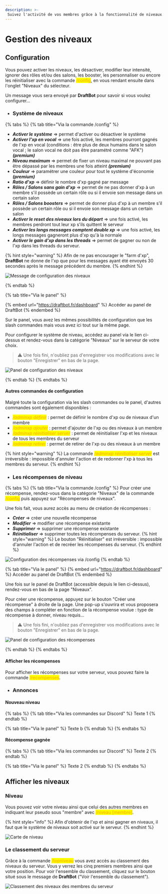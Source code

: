 ```yaml
---
description: >-
 Suivez l'activité de vos membres grâce à la fonctionnalité de niveaux.
---
```

# Gestion des niveaux


## Configuration
Vous pouvez activer les niveaux, les désactiver, modifier leur intensité, ignorer des rôles et/ou des salons, les booster, les personnaliser ou encore les réinitialiser avec la commande <mark style="color:orange;">/config</mark>, en vous rendant ensuite dans l'onglet "Niveaux" du sélecteur.

Un message vous sera envoyé par **DraftBot** pour savoir si vous voulez configurer...

* ### Système de niveaux
{% tabs %}
{% tab title="Via la commande /config" %}
* ***Activer le système*** ⇒ permet d'activer ou désactiver le système
* ***Activer l'xp en vocal*** ⇒ une fois activé, les membres pourront gagnés de l'xp en vocal (conditions : être plus de deux humains dans le salon vocal ; le salon vocal ne doit pas être paramétré comme "AFK") ***(premium)***
* ***Niveau maximum*** ⇒ permet de fixer un niveau maximal ne pouvant pas être dépassé par les membres une fois atteint ***(premium)***
* ***Couleur*** ⇒ paramétrer une couleur pour tout le système d'économie ***(premium)***
* ***Ratio d'xp*** ⇒ définir le nombre d'xp gagné par message
* ***Rôles / Salons sans gain d'xp*** ⇒ permet de ne pas donner d'xp à un membre s'il possède un certain rôle ou si il envoie son message dans un certain salon
* ***Rôles / Salons boosters*** ⇒ permet de donner plus d'xp à un membre s'il possède un certain rôle ou si il envoie son message dans un certain salon
* ***Activer le reset des niveaux lors du départ*** ⇒ une fois activé, les membres perdront tout leur xp s'ils quittent le serveur
* ***Activer les longs messages comptent double xp*** ⇒ une fois activé, les longs messages gagneront plus d'xp qu'à la normale
* ***Activer le gain d'xp dans les threads*** ⇒ permet de gagner ou non de l'xp dans les threads du serveur.

{% hint style="warning" %}
Afin de ne pas encourager le "farm d'xp", **DraftBot** ne donne de l'xp que pour les messages ayant été envoyés 30 secondes après le message précédent du membre.
{% endhint %}

![Message de configuration des niveaux](../.gitbook/assets/levels/view_levels.png)

{% endtab %}

{% tab title="Via le panel" %}

{% embed url="https://draftbot.fr/dashboard" %}
Accéder au panel de DraftBot
{% endembed %}

Sur le panel, vous avez les mêmes possibilités de configuration que les slash commandes mais vous avez ici tout sur la même page.

Pour configurer le système de niveau, accédez au panel via le lien ci-dessus et rendez-vous dans la catégorie "Niveaux" sur le serveur de votre choix.

> ⚠️ Une fois fini, n'oubliez pas d'enregistrer vos modifications avec le bouton "Enregistrer" en bas de la page.

![Panel de configuration des niveaux](../.gitbook/assets/levels/dashboard.png)

{% endtab %}
{% endtabs %}

#### Autres commandes de configuration
Malgré toute la configuration via les slash commandes ou le panel, d'autres commandes sont également disponibles :
* *<mark style="color:orange;">/adminxp définir</mark>* : permet de définir le nombre d'xp ou de niveaux d'un membre
* *<mark style="color:orange;">/adminxp ajouter</mark>* : permet d'ajouter de l'xp ou des niveaux à un membre
* *<mark style="color:orange;">/adminxp réinitialiser server</mark>* : permet de réinitialiser l'xp et les niveaux de tous les membres du serveur
* *<mark style="color:orange;">/adminxp retirer</mark>* : permet de retirer de l'xp ou des niveaux à un membre

{% hint style="warning" %}
La commande *<mark style="color:orange;">/adminxp réinitialiser server</mark>* est irréversible : impossible d'annuler l'action et de redonner l'xp à tous les membres du serveur.
{% endhint %}

* ### Les récompenses de niveau
{% tabs %}
{% tab title="Via la commande /config" %}
Pour créer une récompense, rendez-vous dans la catégorie "Niveaux" de la commande <mark style="color:orange;">/config</mark> puis appuyez sur "Récompenses de niveaux". 

Une fois fait, vous aurez accès au menu de création de récompenses :
* ***Créer*** ⇒ créer une nouvelle récompense
* ***Modifier*** ⇒ modifier une récompense existante
* ***Supprimer*** ⇒ supprimer une récompense existante
* ***Réinitialiser*** ⇒ supprimer toutes les récompenses du serveur.
{% hint style="warning" %}
Le bouton "Réinitialiser" est irréversible : impossible d'annuler l'action et de recréer les récompenses du serveur.
{% endhint %}

![Configuration des récompenses via /config](../.gitbook/assets/levels/view_rewards.png)
{% endtab %}

{% tab title="Via le panel" %}
{% embed url="https://draftbot.fr/dashboard" %}
Accéder au panel de DraftBot
{% endembed %}

Une fois sur le panel de DraftBot (accessible depuis le lien ci-dessus), rendez-vous en bas de la page "Niveaux".

Pour créer une récompense, appuyez sur le bouton "Créer une récompense" à droite de la page. Une pop-up s'ouvrira et vous proposera des champs à compléter en fonction de la récompense voulue : type de récompense à donner, niveau requis...

> ⚠️ Une fois fini, n'oubliez pas d'enregistrer vos modifications avec le bouton "Enregistrer" en bas de la page.

![Panel de configuration des récompenses](../.gitbook/assets/levels/dashboard_rewards.png)

{% endtab %}
{% endtabs %}

#### Afficher les récompenses 
Pour afficher les récompenses sur votre serveur, vous pouvez faire la commande <mark style="color:orange;">/recompenses</mark>.

* ### Annonces
#### Nouveau niveau
{% tabs %}
{% tab title="Via les commandes sur Discord" %}
Texte 1
{% endtab %}

{% tab title="Via le panel" %}
Texte b
{% endtab %}
{% endtabs %}

#### Récompense gagnée
{% tabs %}
{% tab title="Via les commandes sur Discord" %}
Texte 2
{% endtab %}

{% tab title="Via le panel" %}
Texte 2
{% endtab %}
{% endtabs %}

## Afficher les niveaux

### Niveau
Vous pouvez voir votre niveau ainsi que celui des autres membres en indiquant leur pseudo sous "membre" avec <mark style="color:orange;">/niveau \[membre]</mark>.

{% hint style="info" %}
Afin d'obtenir de l'xp et ainsi gagner en niveaux, il faut que le système de niveaux soit activé sur le serveur.
{% endhint %}

![Carte de niveau](../.gitbook/assets/niveau.png)

### Le classement du serveur
Grâce à la commande <mark style="color:orange;">/topniveau</mark> vous avez accès au classement des niveaux du serveur. Vous y verrez les cinq premiers membres ainsi que votre position. Pour voir l'ensemble du classement, cliquez sur le bouton situé sous le message de **DraftBot** ("Voir l'ensemble du classement").

![Classement des niveaux des membres du serveur](../.gitbook/assets/topniveau.png)